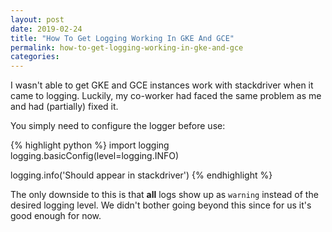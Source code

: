 ```yaml
---
layout: post
date: 2019-02-24
title: "How To Get Logging Working In GKE And GCE"
permalink: how-to-get-logging-working-in-gke-and-gce
categories:
---
```


I wasn't able to get GKE and GCE instances work with stackdriver when it came to logging.
Luckily, my co-worker had faced the same problem as me and had (partially) fixed it.

You simply need to configure the logger before use:

{% highlight python %}
import logging
logging.basicConfig(level=logging.INFO)

logging.info('Should appear in stackdriver')
{% endhighlight %}

The only downside to this is that **all** logs show up as `warning` instead of the desired logging level.
We didn't bother going beyond this since for us it's good enough for now.
